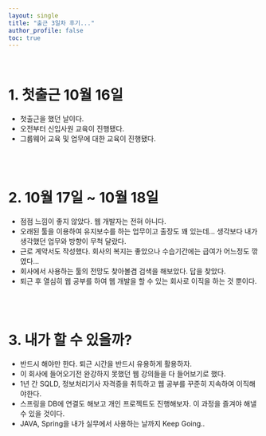 ```yaml
---
layout: single
title: "출근 3일차 후기..."
author_profile: false
toc: true
---
```


<br>

# 1. 첫출근 10월 16일
* 첫출근을 했던 날이다.
* 오전부터 신입사원 교육이 진행됐다.
* 그룹웨어 교육 및 업무에 대한 교육이 진행됐다.

<br><br>

# 2. 10월 17일 ~ 10월 18일
* 점점 느낌이 좋지 않았다. 웹 개발자는 전혀 아니다.
* 오래된 툴을 이용하여 유지보수를 하는 업무이고 출장도 꽤 있는데... 생각보다 내가 생각했던 업무와 방향이 무척 달랐다. 
* 근로 계약서도 작성했다. 회사의 복지는 좋았으나 수습기간에는 급여가 어느정도 깎였다... 
* 회사에서 사용하는 툴의 전망도 찾아볼겸 검색을 해보았다. 답을 찾았다.
* 퇴근 후 열심히 웹 공부를 하여 웹 개발을 할 수 있는 회사로 이직을 하는 것 뿐이다.

<br><br>

# 3. 내가 할 수 있을까?
* 반드시 해야만 한다. 퇴근 시간을 반드시 유용하게 활용하자.
* 이 회사에 들어오기전 완강하지 못했던 웹 강의들을 다 들어보기로 했다.
* 1년 간 SQLD, 정보처리기사 자격증을 취득하고 웹 공부를 꾸준히 지속하여 이직해야한다.
* 스프링을 DB에 연결도 해보고 개인 프로젝트도 진행해보자. 이 과정을 즐겨야 해낼 수 있을 것이다.
* JAVA, Spring을 내가 실무에서 사용하는 날까지 Keep Going..